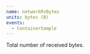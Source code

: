```yaml
---
name: networkRxBytes
units: bytes (B)
events:
  - ContainerSample
---
```


Total number of received bytes.